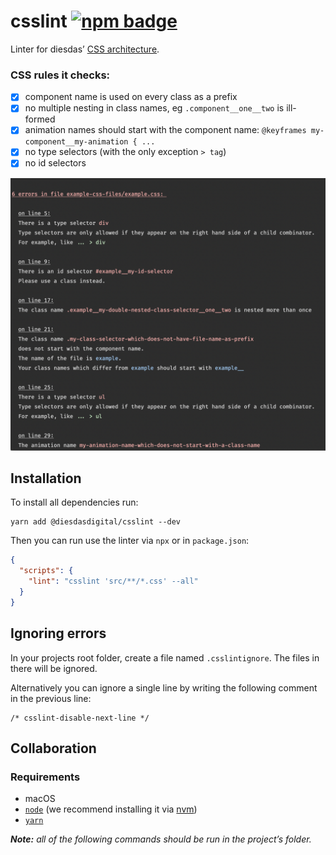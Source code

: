 # csslint [![npm badge](https://badgen.net/npm/v/@diesdasdigital/csslint)](https://www.npmjs.com/package/@diesdasdigital/csslint)

Linter for diesdas’ [CSS architecture](https://diesdas.digital/wiki/life-as-a-developer/how-we-write-css).

### CSS rules it checks:

- [x] component name is used on every class as a prefix
- [x] no multiple nesting in class names, eg `.component__one__two` is ill-formed
- [x] animation names should start with the component name: `@keyframes my-component__my-animation { ...`
- [x] no type selectors (with the only exception `> tag`)
- [x] no id selectors

![Screen shot of error messages](diesdas-css-linter-screenshot.png)

## Installation

To install all dependencies run:

```
yarn add @diesdasdigital/csslint --dev
```

Then you can run use the linter via `npx` or in `package.json`:

```json
{
  "scripts": {
    "lint": "csslint 'src/**/*.css' --all"
  }
}
```

## Ignoring errors

In your projects root folder, create a file named `.csslintignore`.
The files in there will be ignored.

Alternatively you can ignore a single line by writing the following comment in the previous line:

```
/* csslint-disable-next-line */
```

## Collaboration

### Requirements

- macOS
- [`node`](https://nodejs.org/en/) (we recommend installing it via [nvm](https://github.com/creationix/nvm))
- [`yarn`](https://yarnpkg.com)

**_Note:_** _all of the following commands should be run in the project’s folder._
